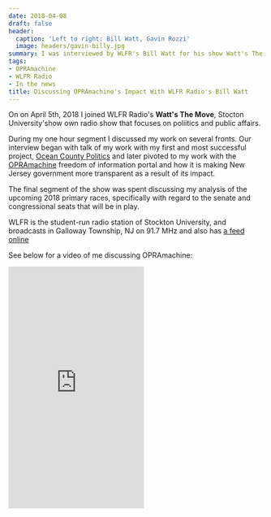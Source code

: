 ```yaml
---
date: 2018-04-08
draft: false
header:
  caption: 'Left to right: Bill Watt, Gavin Rozzi'
  image: headers/gavin-billy.jpg
summary: I was interviewed by WLFR's Bill Watt for his show Watt's The Move
tags:
- OPRAmachine
- WLFR Radio
- In the news
title: Discussing OPRAmachine's Impact With WLFR Radio's Bill Watt
---
```

On on April 5th, 2018 I joined WLFR Radio's **Watt's The Move**, Stocton University'show
own radio show that focuses on poliitics and public affairs.

During my one hour segment I discussed my work on several fronts. Our interview began with
talk of my work with my first and most successful project, [Ocean County Politics](https://www.gavinrozzi.com/project/politicsoc/)
and later pivoted to my work with the [OPRAmachine](https://www.gavinrozzi.com/project/opramachine/) freedom of information portal and
how it is making New Jersey government more transparent as a result of its impact.

The final segment of the show was spent discussing my analysis of the upcoming 2018 primary races, specifically with regard to the senate
and congressional seats that will be in play.

WLFR is the student-run radio station of Stockton University, and broadcasts
in Galloway Township, NJ on 91.7 MHz and also has [a feed online](http://wlfr.fm/)

See below for a video of me discussing OPRAmachine:

<iframe src="https://www.facebook.com/plugins/video.php?href=https%3A%2F%2Fwww.facebook.com%2Fgavinrozzi%2Fvideos%2F10208691053793200%2F&show_text=0&width=267" width="267" height="476" style="border:none;overflow:hidden" scrolling="no" frameborder="0" allowTransparency="true" allowFullScreen="true"></iframe>
